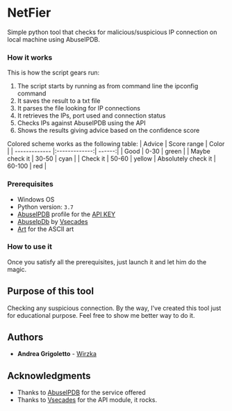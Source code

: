 # NetFier

Simple python tool that checks for malicious/suspicious IP connection on local machine using AbuseIPDB.

### How it works
This is how the script gears run:
1. The script starts by running as from command line the ipconfig command
2. It saves the result to a txt file
3. It parses the file looking for IP connections
4. It retrieves the IPs, port used and connection status
5. Checks IPs against AbuseIPDB using the API
6. Shows the results giving advice based on the confidence score

Colored scheme works as the following table:
| Advice        | Score range   | Color  |
| ------------- |:-------------:| ------:|
| Good          | 0-30  | green |
| Maybe check it | 30-50  |   cyan  |
| Check it | 50-60  | yellow
| Absolutely  check it | 60-100      |   red |

### Prerequisites

* Windows OS
* Python version: `3.7`
* [AbuseIPDB](https://www.abuseipdb.com) profile for the [API KEY](https://www.abuseipdb.com/api)
* [AbuseIpDb](https://github.com/vsecades/AbuseIpDb) by [Vsecades](https://github.com/vsecades)
* [Art](https://github.com/sepandhaghighi/art) for the ASCII art

### How to use it
Once you satisfy all the prerequisites, just launch it and let him do the magic.

## Purpose of this tool
Checking any suspicious connection.
By the way, I've created this tool just for educational purpose.
Feel free to show me better way to do it.

## Authors

* **Andrea Grigoletto** - [Wirzka](https://github.com/wirzka)

## Acknowledgments

* Thanks to [AbuseIPDB](https://www.abuseipdb.com) for the service offered
* Thanks to [Vsecades](https://github.com/vsecades) for the API module, it rocks.
